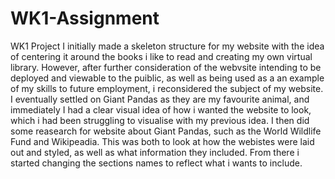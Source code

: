# WK1-Assignment

WK1 Project
I initially made a skeleton structure for my website with the idea of centering it around the books i like to read and creating my own virtual library. However, after further consideration of the webvsite intending to be deployed and viewable to the puiblic, as well as being used as a an example of my skills to future employment, i reconsidered the subject of my website.
I eventually settled on Giant Pandas as they are my favourite animal, and immediately I had a clear visual idea of how i wanted the website to look, which i had been struggling to visualise with my previous idea. I then did some reasearch for website about Giant Pandas, such as the World Wildlife Fund and Wikipeadia. This was both to look at how the webistes were laid out and styled, as well as what information they included. From there i started changing the sections names to reflect what i wants to include.
